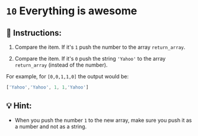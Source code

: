 # `10` Everything is awesome

## 📝 Instructions:

1. Compare the item. If it's `1` push the number to the array `return_array`.

2. Compare the item. If it's `0` push the string `'Yahoo'` to the array `return_array` (instead of the number).

For example, for `[0,0,1,1,0]` the output would be:

```js
['Yahoo','Yahoo', 1, 1,'Yahoo']
```

## 💡 Hint:

+ When you push the number `1` to the new array, make sure you push it as a number and not as a string.
